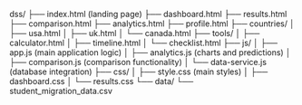 dss/
├── index.html (landing page)
├── dashboard.html
├── results.html
├── comparison.html
├── analytics.html
├── profile.html
├── countries/
│   ├── usa.html
│   ├── uk.html
│   └── canada.html
├── tools/
│   ├── calculator.html
│   ├── timeline.html
│   └── checklist.html
├── js/
│   ├── app.js (main application logic)
│   ├── analytics.js (charts and predictions)
│   ├── comparison.js (comparison functionality)
│   └── data-service.js (database integration)
├── css/
│   ├── style.css (main styles)
│   ├── dashboard.css
│   └── results.css
└── data/
    └── student_migration_data.csv
